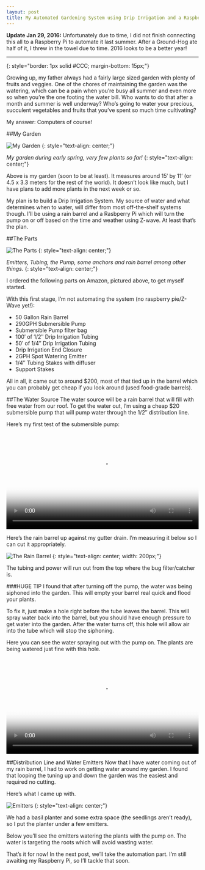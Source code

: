 ```yaml
---
layout: post
title: My Automated Gardening System using Drip Irrigation and a Raspberry Pi (Part I)
---
```


**Update Jan 29, 2016:** Unfortunately due to time, I did not finish connecting this all to a Raspberry Pi to automate it last summer. After a Ground-Hog ate half of it, I threw in the towel due to time. 2016 looks to be a better year!

***
{: style="border: 1px solid #CCC; margin-bottom: 15px;"}

Growing up, my father always had a fairly large sized garden with plenty of fruits and veggies. One of the chores of maintaining the garden was the watering, which can be a pain when you’re busy all summer and even more so when you’re the one footing the water bill. Who wants to do that after a month and summer is well underway? Who’s going to water your precious, succulent vegetables and fruits that you’ve spent so much time cultivating?

My answer: Computers of course!

##My Garden

![My Garden](/images/posts/my-automated-gardening-system-part-1/garden.jpg)
{: style="text-align: center;"}

*My garden during early spring, very few plants so far!*
{: style="text-align: center;"}

Above is my garden (soon to be at least). It measures around 15′ by 11′ (or 4.5 x 3.3 meters for the rest of the world). It doesn’t look like much, but I have plans to add more plants in the next week or so.

My plan is to build a Drip Irrigation System. My source of water and what determines when to water, will differ from most off-the-shelf systems though. I’ll be using a rain barrel and a Rasbperry Pi which will turn the pump on or off based on the time and weather using Z-wave. At least that’s the plan.

##The Parts

![The Parts](/images/posts/my-automated-gardening-system-part-1/drip-irrigation-parts.jpg)
{: style="text-align: center;"}

*Emitters, Tubing, the Pump, some anchors and rain barrel among other things.*
{: style="text-align: center;"}

I ordered the following parts on Amazon, pictured above, to get myself started.

With this first stage, I’m not automating the system (no raspberry pie/Z-Wave yet!):

* 50 Gallon Rain Barrel
* 290GPH Submersible Pump
* Submersible Pump filter bag
* 100′ of 1/2″ Drip Irrigation Tubing
* 50′ of 1/4″ Drip Irrigation Tubing
* Drip Irrigation End Closure
* 2GPH Spot Watering Emitter
* 1/4″ Tubing Stakes with diffuser
* Support Stakes

All in all, it came out to around $200, most of that tied up in the barrel which you can probably get cheap if you look around (used food-grade barrels).

##The Water Source
The water source will be a rain barrel that will fill with free water from our roof. To get the water out, I’m using a cheap $20 submersible pump that will pump water through the 1/2″ distribution line.

Here’s my first test of the submersible pump:

<video class="gfyVid" autoplay="" loop="" poster="https://thumbs.gfycat.com/NaiveUglyBunting-poster.jpg" style="width: 100%; height: auto;"><source src="https://giant.gfycat.com/NaiveUglyBunting.webm" type="video/webm" class="webmsource"><source src="https://giant.gfycat.com/NaiveUglyBunting.mp4" type="video/mp4" class="mp4source"></video>

Here’s the rain barrel up against my gutter drain. I’m measuring it below so I can cut it appropriately.

![The Rain Barrel](/images/posts/my-automated-gardening-system-part-1/20150513_185250.jpg)
{: style="text-align: center; width: 200px;"}

The tubing and power will run out from the top where the bug filter/catcher is.

###HUGE TIP
I found that after turning off the pump, the water was being siphoned into the garden. This will empty your barrel real quick and flood your plants.

To fix it, just make a hole right before the tube leaves the barrel. This will spray water back into the barrel, but you should have enough pressure to get water into the garden. After the water turns off, this hole will allow air into the tube which will stop the siphoning.

Here you can see the water spraying out with the pump on. The plants are being watered just fine with this hole.

<video class="gfyVid" autoplay="" loop="" poster="https://thumbs.gfycat.com/LawfulPerfumedIchthyosaurs-poster.jpg" style="width: 100%; height: auto;"><source src="https://fat.gfycat.com/LawfulPerfumedIchthyosaurs.webm" type="video/webm" class="webmsource"><source src="https://giant.gfycat.com/LawfulPerfumedIchthyosaurs.mp4" type="video/mp4" class="mp4source"></video>

##Distribution Line and Water Emitters
Now that I have water coming out of my rain barrel, I had to work on getting water around my garden. I found that looping the tuning up and down the garden was the easiest and required no cutting.

Here’s what I came up with.

![Emitters](/images/posts/my-automated-gardening-system-part-1/20150516_154210.jpg)
{: style="text-align: center;"}

We had a basil planter and some extra space (the seedlings aren’t ready), so I put the planter under a few emitters.

Below you’ll see the emitters watering the plants with the pump on. The water is targeting the roots which will avoid wasting water.

That’s it for now! In the next post, we’ll take the automation part. I’m still awaiting my Raspberry Pi, so I’ll tackle that soon.
